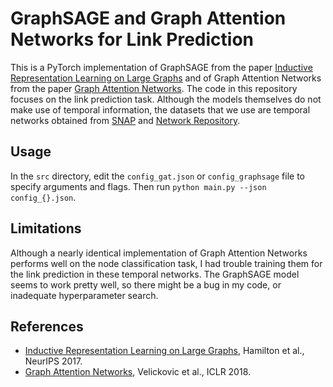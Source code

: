 # GraphSAGE and Graph Attention Networks for Link Prediction
This is a PyTorch implementation of GraphSAGE from the paper [Inductive Representation Learning on Large Graphs](http://papers.nips.cc/paper/6703-inductive-representation-learning-on-large-graphs)
and of Graph Attention Networks from the paper [Graph Attention Networks](https://arxiv.org/pdf/1710.10903.pdf). The code in this repository focuses on the link prediction task. Although the models themselves do not make use of temporal information, the datasets that we use are temporal networks obtained from [SNAP](http://snap.stanford.edu/data/index.html#temporal) and [Network Repository](https://networkrepository.com/dynamic.php).

## Usage

In the `src` directory, edit the `config_gat.json` or `config_graphsage` file to specify arguments and
flags. Then run `python main.py --json config_{}.json`.

## Limitations

Although a nearly identical implementation of Graph Attention Networks performs well on the node classification task, I had trouble training them for the link prediction in these temporal networks. The  GraphSAGE model seems to work pretty well, so there might be a bug in my code, or inadequate hyperparameter search.

## References
* [Inductive Representation Learning on Large Graphs](http://papers.nips.cc/paper/6703-inductive-representation-learning-on-large-graphs), Hamilton et al., NeurIPS 2017.
* [Graph Attention Networks](https://arxiv.org/pdf/1710.10903.pdf), Velickovic et al., ICLR 2018.
